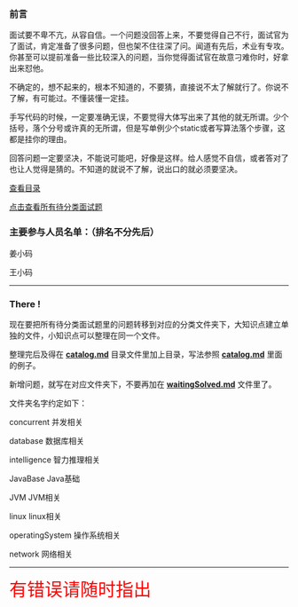 ### 前言

面试要不卑不亢，从容自信。一个问题没回答上来，不要觉得自己不行，面试官为了面试，肯定准备了很多问题，但也架不住往深了问。闻道有先后，术业有专攻。你甚至可以提前准备一些比较深入的问题，当你觉得面试官在故意刁难你时，好拿出来怼他。

不确定的，想不起来的，根本不知道的，不要猜，直接说不太了解就行了。你说不了解，有可能过。不懂装懂一定挂。

手写代码的时候，一定要准确无误，不要觉得大体写出来了其他的就无所谓。少个括号，落个分号或许真的无所谓，但是写单例少个static或者写算法落个步骤，这都是挂你的理由。

回答问题一定要坚决，不能说可能吧，好像是这样。给人感觉不自信，或者答对了也让人觉得是猜的。不知道的就说不了解，说出口的就必须要坚决。


[查看目录](catalog.md)

[点击查看所有待分类面试题](waitingSolved.md)

### 主要参与人员名单：（排名不分先后）

姜小码

王小码




--------------------------------------

### There !

现在要把所有待分类面试题里的问题转移到对应的分类文件夹下，大知识点建立单独的文件，小知识点可以整理在同一个文件。

整理完后及得在 **[catalog.md](catalog.md)** 目录文件里加上目录，写法参照 **[catalog.md](catalog.md)** 里面的例子。

新增问题，就写在对应文件夹下，不要再加在 **[waitingSolved.md](waitingSolved.md)** 文件里了。


文件夹名字约定如下：

concurrent  并发相关

database  数据库相关

intelligence  智力推理相关

JavaBase  Java基础

JVM  JVM相关

linux  linux相关

operatingSystem  操作系统相关

network  网络相关

---------------------------------------
<font color="red" size = "6px">有错误请随时指出</font>
